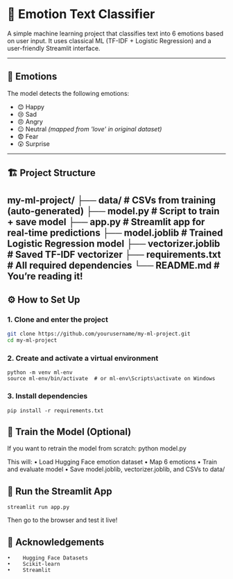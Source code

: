 # 🧠 Emotion Text Classifier

A simple machine learning project that classifies text into 6 emotions based on user input. It uses classical ML (TF-IDF + Logistic Regression) and a user-friendly Streamlit interface.

---

## 🎯 Emotions

The model detects the following emotions:
- 😊 Happy
- 😢 Sad
- 😠 Angry
- 😐 Neutral *(mapped from 'love' in original dataset)*
- 😨 Fear
- 😲 Surprise

---

## 🏗️ Project Structure

my-ml-project/
├── data/                  # CSVs from training (auto-generated)
├── model.py               # Script to train + save model
├── app.py                 # Streamlit app for real-time predictions
├── model.joblib           # Trained Logistic Regression model
├── vectorizer.joblib      # Saved TF-IDF vectorizer
├── requirements.txt       # All required dependencies
└── README.md              # You’re reading it!
---

## ⚙️ How to Set Up

### 1. Clone and enter the project

```bash
git clone https://github.com/yourusername/my-ml-project.git
cd my-ml-project
```

### 2. Create and activate a virtual environment
```
python -m venv ml-env
source ml-env/bin/activate  # or ml-env\Scripts\activate on Windows
```
### 3. Install dependencies 
```
pip install -r requirements.txt
```
## 🧪 Train the Model (Optional)

If you want to retrain the model from scratch:
python model.py

This will:
    •    Load Hugging Face emotion dataset
    •    Map 6 emotions 
    •    Train and evaluate model
    •    Save model.joblib, vectorizer.joblib, and CSVs to data/

## 🚀 Run the Streamlit App
```
streamlit run app.py
```
Then go to the browser and test it live!

## 🙏 Acknowledgements
    •    Hugging Face Datasets
    •    Scikit-learn
    •    Streamlit
